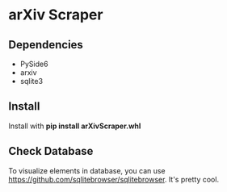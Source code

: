 # arXiv Scraper

## Dependencies
- PySide6
- arxiv
- sqlite3

## Install
Install with **pip install arXivScraper.whl**

## Check Database
To visualize elements in database, you can use https://github.com/sqlitebrowser/sqlitebrowser. It's pretty cool.
